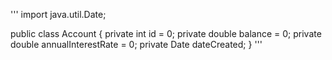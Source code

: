 '''
import java.util.Date;

public class Account {
	private int id = 0;
	private double balance = 0;
	private double annualInterestRate = 0;
	private Date dateCreated;
}
'''
